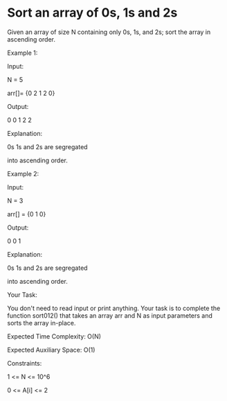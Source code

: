 # Sort an array of 0s, 1s and 2s

Given an array of size N containing only 0s, 1s, and 2s; sort the array in ascending order.


Example 1:

Input: 

N = 5

arr[]= {0 2 1 2 0}

Output:

0 0 1 2 2

Explanation:

0s 1s and 2s are segregated 

into ascending order.

Example 2:

Input: 

N = 3

arr[] = {0 1 0}

Output:

0 0 1

Explanation:

0s 1s and 2s are segregated 

into ascending order.

Your Task:

You don't need to read input or print anything. Your task is to complete the function sort012() that takes an array arr and N as input parameters and sorts the array in-place.


Expected Time Complexity: O(N)

Expected Auxiliary Space: O(1)


Constraints:

1 <= N <= 10^6

0 <= A[i] <= 2
